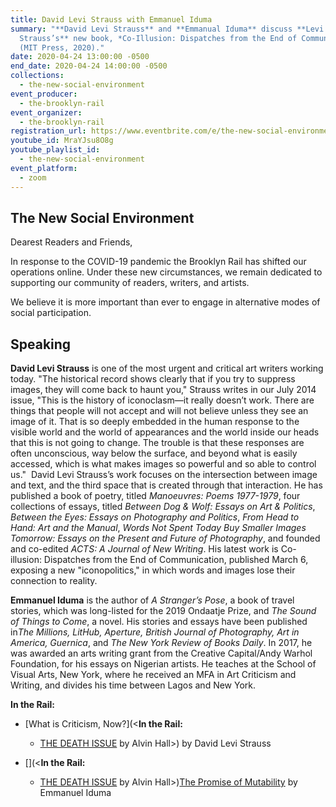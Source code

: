 ```yaml
---
title: David Levi Strauss with Emmanuel Iduma
summary: "**David Levi Strauss** and **Emmanual Iduma** discuss **Levi
  Strauss’s** new book, *Co-Illusion: Dispatches from the End of Communication*
  (MIT Press, 2020).⁠"
date: 2020-04-24 13:00:00 -0500
end_date: 2020-04-24 14:00:00 -0500
collections:
  - the-new-social-environment
event_producer:
  - the-brooklyn-rail
event_organizer:
  - the-brooklyn-rail
registration_url: https://www.eventbrite.com/e/the-new-social-environment-29-david-levi-strauss-tickets-102800374688#
youtube_id: MraYJsu8O8g
youtube_playlist_id:
  - the-new-social-environment
event_platform:
  - zoom
---
```

## The New Social Environment

Dearest Readers and Friends,

In response to the COVID-19 pandemic the Brooklyn Rail has shifted our operations online. Under these new circumstances, we remain dedicated to supporting our community of readers, writers, and artists.

We believe it is more important than ever to engage in alternative modes of social participation.

## Speaking

**David Levi Strauss** is one of the most urgent and critical art writers working today. "The historical record shows clearly that if you try to suppress images, they will come back to haunt you," Strauss writes in our July 2014 issue, "This is the history of iconoclasm—it really doesn’t work. There are things that people will not accept and will not believe unless they see an image of it. That is so deeply embedded in the human response to the visible world and the world of appearances and the world inside our heads that this is not going to change. The trouble is that these responses are often unconscious, way below the surface, and beyond what is easily accessed, which is what makes images so powerful and so able to control us." ⁠ David Levi Strauss’s work focuses on the intersection between image and text, and the third space that is created through that interaction. He has published a book of poetry, titled *Manoeuvres: Poems 1977-1979*, four collections of essays, titled *Between Dog & Wolf: Essays on Art & Politics*, *Between the Eyes: Essays on Photography and Politics*, *From Head to Hand: Art and the Manual*, *Words Not Spent Today Buy Smaller Images Tomorrow: Essays on the Present and Future of Photography*, and founded and co-edited *ACTS: A Journal of New Writing*. His latest work is Co-illusion: Dispatches from the End of Communication, published March 6, exposing a new "iconopolitics," in which words and images lose their connection to reality.⁠

**Emmanuel Iduma** is the author of *A Stranger’s Pose*, a book of travel stories, which was long-listed for the 2019 Ondaatje Prize, and *The Sound of Things to Come*, a novel. His stories and essays have been published in*The Millions, LitHub, Aperture, British Journal of Photography, Art in America, Guernica*, and *The New York Review of Books Daily*. In 2017, he was awarded an arts writing grant from the Creative Capital/Andy Warhol Foundation, for his essays on Nigerian artists. He teaches at the School of Visual Arts, New York, where he received an MFA in Art Criticism and Writing, and divides his time between Lagos and New York.





**In the Rail:**

* [What is Criticism, Now?](<**In the Rail:**

  * [THE DEATH ISSUE](https://brooklynrail.org/2020/02/editorsmessage/The-Death-Issue) by Alvin Hall>) by David Levi Strauss
* [](https://brooklynrail.org/2020/02/editorsmessage/The-Death-Issue)[](<**In the Rail:**

  * [THE DEATH ISSUE](https://brooklynrail.org/2020/02/editorsmessage/The-Death-Issue) by Alvin Hall>)[The Promise of Mutability](https://brooklynrail.org/2016/12/criticspage/the-promise-of-mutability) by Emmanuel Iduma